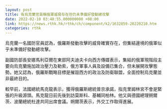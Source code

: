 ```yaml
---
layout: post
title: 有烏克蘭官員稱俄軍威脅存在但仍未準備好發動總攻擊
date: 2022-02-10 03:48:55.000000000 +08:00
link: https://news.rthk.hk/rthk/ch/component/k2/1632859-20220210.htm
categories: rthk
---
```


烏克蘭一名國防官員認為，俄羅斯發動攻擊的威脅確實存在，但集結邊境的俄軍似乎未準備好發動總攻擊。

副國防部長安娜馬利亞爾在東部阿夫迪夫卡向西方傳媒表示，集結的俄軍現階段主要向烏克蘭施加政治壓力及勒索，俄方軍事人員及設備已集合，但未展開攻擊態勢。她又認為，俄羅斯戰略目標是摧毀西方的政治及防衛聯盟，全面控制烏克蘭並非最終目的。

較早前，法國總統馬克龍表示，獲得俄羅斯總統普京承諾，指克里姆林宮不會是緊張的升級源頭。馬克龍日前先後到訪莫斯科、基輔同柏林。他又與德國總理朔爾茨、波蘭總統杜達共同出席會議。朔爾茨表示，外交工作取得進展。
